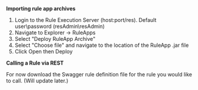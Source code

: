 **Importing rule app archives**

1. Login to the Rule Execution Server (host:port/res). Default user\password (resAdmin\resAdmin)
2. Navigate to Explorer -> RuleApps
3. Select "Deploy RuleApp Archive"
4. Select "Choose file" and navigate to the location of the RuleApp .jar file
5. Click Open then Deploy



**Calling a Rule via REST**

For now download the Swagger rule definition file for the rule you would like to call. (Will update later.)

